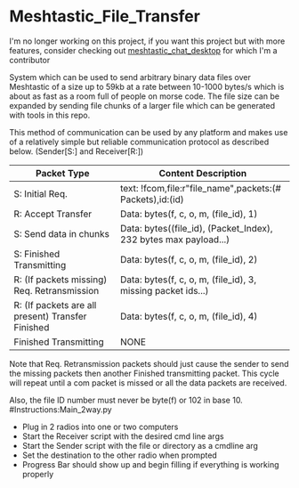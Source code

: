 # Meshtastic_File_Transfer
I'm no longer working on this project, if you want this project but with more features, consider checking out [meshtastic_chat_desktop](https://github.com/laneboyerre/meshtastic_chat_desktop) for which I'm a contributor

System which can be used to send arbitrary binary data files over Meshtastic of a size up to 
59kb at a rate between 10-1000 bytes/s which is about as fast as a room full of people on morse code. The file size can be expanded by sending file chunks of a larger file which can be generated with tools in this repo.

This method of communication can be used by any platform and makes use of a relatively simple but 
reliable communication protocol as described below.
(Sender[S:] and Receiver[R:])

| Packet Type                                       | Content Description                                              |
|---------------------------------------------------|------------------------------------------------------------------|
| S: Initial Req.                                   | text: !fcom,file:r"file_name",packets:(# Packets),id:(id)        |
| R: Accept Transfer                                | Data: bytes(f, c, o, m, (file_id), 1)                            |
| S: Send data in chunks                            | Data: bytes((file_id), (Packet_Index), 232 bytes max payload...) |
| S: Finished Transmitting                          | Data: bytes(f, c, o, m, (file_id), 2)                            |
| R: (If packets missing) Req. Retransmission       | Data: bytes(f, c, o, m, (file_id), 3, missing packet ids...)     |
| R: (If packets are all present) Transfer Finished | Data: bytes(f, c, o, m, (file_id), 4)                            |
| Finished Transmitting                             | NONE                                                             |

Note that Req. Retransmission packets should just cause the sender to send the missing packets then another Finished 
transmitting packet. This cycle will repeat until a com packet is missed or all the data packets are received.

Also, the file ID number must never be byte(f) or 102 in base 10.
#Instructions:Main_2way.py
- Plug in 2 radios into one or two computers
- Start the Receiver script with the desired cmd line args
- Start the Sender script with the file or directory as a cmdline arg
- Set the destination to the other radio when prompted
- Progress Bar should show up and begin filling if everything is working properly
